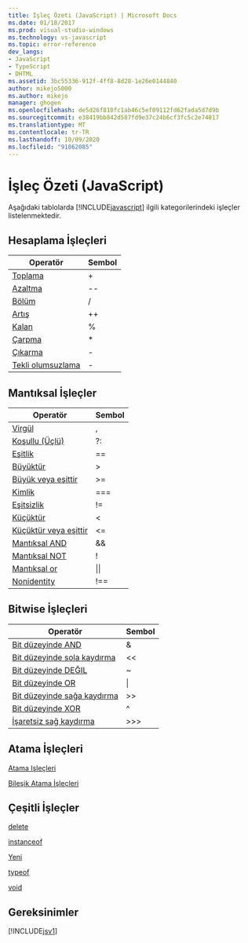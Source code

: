```yaml
---
title: İşleç Özeti (JavaScript) | Microsoft Docs
ms.date: 01/18/2017
ms.prod: visual-studio-windows
ms.technology: vs-javascript
ms.topic: error-reference
dev_langs:
- JavaScript
- TypeScript
- DHTML
ms.assetid: 3bc55336-912f-4ff8-8d28-1e26e0144840
author: mikejo5000
ms.author: mikejo
manager: ghogen
ms.openlocfilehash: de5d26f810fc1ab46c5ef09112fd62fada5d7d9b
ms.sourcegitcommit: e38419bb842d587fd9e37c24b6cf3fc5c2e74817
ms.translationtype: MT
ms.contentlocale: tr-TR
ms.lasthandoff: 10/09/2020
ms.locfileid: "91862085"
---
```

# <a name="operator-summary-javascript"></a>İşleç Özeti (JavaScript)
Aşağıdaki tablolarda [!INCLUDE[javascript](../../javascript/includes/javascript-md.md)] ilgili kategorilerindeki işleçler listelenmektedir.  
  
## <a name="computational-operators"></a>Hesaplama İşleçleri  
  
|Operatör|Sembol|  
|--------------|------------|  
|[Toplama](https://developer.mozilla.org/docs/Web/JavaScript/Reference/Operators)|+|  
|[Azaltma](https://developer.mozilla.org/docs/Web/JavaScript/Reference/Operators#Increment)|--|  
|[Bölüm](https://developer.mozilla.org/docs/Web/JavaScript/Reference/Operators)|/|  
|[Artış](https://developer.mozilla.org/docs/Web/JavaScript/Reference/Operators#Increment)|++|  
|[Kalan](https://developer.mozilla.org/docs/Web/JavaScript/Reference/Operators)|%|  
|[Çarpma](https://developer.mozilla.org/docs/Web/JavaScript/Reference/Operators)|*|  
|[Çıkarma](https://developer.mozilla.org/docs/Web/JavaScript/Reference/Operators)|-|  
|[Tekli olumsuzlama](https://developer.mozilla.org/docs/Web/JavaScript/Reference/Operators)|-|  
  
## <a name="logical-operators"></a>Mantıksal İşleçler  
  
|Operatör|Sembol|  
|--------------|------------|  
|[Virgül](https://developer.mozilla.org/docs/Web/JavaScript/Reference/Operators/Comma_Operatorhttps://developer.mozilla.org/docs/Web/JavaScript/Reference/Operators/Comma_Operator)|,|  
|[Koşullu (Üçlü)](https://developer.mozilla.org/docs/Web/JavaScript/Reference/Operators/Conditional_Operator)|?:|  
|[Eşitlik](https://developer.mozilla.org/docs/Web/JavaScript/Reference/Operators)|==|  
|[Büyüktür](https://developer.mozilla.org/docs/Web/JavaScript/Reference/Operators)|>|  
|[Büyük veya eşittir](https://developer.mozilla.org/docs/Web/JavaScript/Reference/Operators)|>=|  
|[Kimlik](https://developer.mozilla.org/docs/Web/JavaScript/Reference/Operators)|===|  
|[Eşitsizlik](https://developer.mozilla.org/docs/Web/JavaScript/Reference/Operators)|!=|  
|[Küçüktür](https://developer.mozilla.org/docs/Web/JavaScript/Reference/Operators)|<|  
|[Küçüktür veya eşittir](https://developer.mozilla.org/docs/Web/JavaScript/Reference/Operators)|<=|  
|[Mantıksal AND](https://developer.mozilla.org/docs/Web/JavaScript/Reference/Operators)|&&|  
|[Mantıksal NOT](https://developer.mozilla.org/docs/Web/JavaScript/Reference/Operators)|!|  
|[Mantıksal or](https://developer.mozilla.org/docs/Web/JavaScript/Reference/Operators)|&#124;&#124;|  
|[Nonidentity](https://developer.mozilla.org/docs/Web/JavaScript/Reference/Operators)|!==|  
  
## <a name="bitwise-operators"></a>Bitwise İşleçleri  
  
|Operatör|Sembol|  
|--------------|------------|  
|[Bit düzeyinde AND](https://developer.mozilla.org/docs/Web/JavaScript/Reference/Operators#Bitwise_AND)|&|  
|[Bit düzeyinde sola kaydırma](https://developer.mozilla.org/docs/Web/JavaScript/Reference/Operators#Left_shift)|<\<|  
|[Bit düzeyinde DEĞIL](https://developer.mozilla.org/docs/Web/JavaScript/Reference/Operators#Bitwise_NOT)|~|  
|[Bit düzeyinde OR](https://developer.mozilla.org/docs/Web/JavaScript/Reference/Operators#Bitwise_OR)|&#124;|  
|[Bit düzeyinde sağa kaydırma](https://developer.mozilla.org/docs/Web/JavaScript/Reference/Operators#Right_shift)|>>|  
|[Bit düzeyinde XOR](https://developer.mozilla.org/docs/Web/JavaScript/Reference/Operators#Bitwise_XOR)|^|  
|[İşaretsiz sağ kaydırma](https://developer.mozilla.org/docs/Web/JavaScript/Reference/Operators#Unsigned_right_shift)|>>>|  
  
## <a name="assignment-operators"></a>Atama İşleçleri  
 [Atama Işleçleri](https://developer.mozilla.org/docs/Web/JavaScript/Reference/Operators#Assignment)  
  
 [Bileşik Atama İşleçleri](https://developer.mozilla.org/docs/Web/JavaScript/Reference/Operators#Assignment_operators)  
  
## <a name="miscellaneous-operators"></a>Çeşitli İşleçler  
 [delete](https://developer.mozilla.org/docs/Web/JavaScript/Reference/Operators/delete)  
  
 [instanceof](https://developer.mozilla.org/docs/Web/JavaScript/Reference/Operators/instanceof)  
  
 [Yeni](https://developer.mozilla.org/docs/Web/JavaScript/Reference/Operators/new)  
  
 [typeof](https://developer.mozilla.org/docs/Web/JavaScript/Reference/Operators/typeof)  
  
 [void](https://developer.mozilla.org/docs/Web/JavaScript/Reference/Operators/void)  
  
## <a name="requirements"></a>Gereksinimler  
 [!INCLUDE[jsv1](../../javascript/misc/includes/jsv1-md.md)]